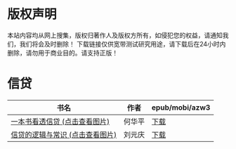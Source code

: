 # 版权声明

本站内容均从网上搜集，版权归著作人及版权方所有，如侵犯您的权益，请通知我们，我们将会及时删除！ 下载链接仅供宽带测试研究用途，请下载后在24小时内删除，请勿用于商业目的。请支持正版！

# 信贷

| 书名 | 作者 | epub/mobi/azw3 |
| --- | --- | --- |
| [一本书看透信贷 (点击查看图片)](https://www.dushupai.com/attachment/2024/06/06/6fff766b78887f44.jpg) | 何华平 | [下载](https://url89.ctfile.com/f/31084289-1357032511-a20d5c?p=8866) |
| [信贷的逻辑与常识 (点击查看图片)](https://www.dushupai.com/attachment/2024/06/01/413b61cb156fad18.jpg) | 刘元庆 | [下载](https://url89.ctfile.com/f/31084289-1357004893-f48b60?p=8866) |
